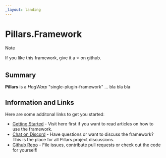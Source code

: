 ```yaml
---
_layout: landing
---
```

<div class="article">

# Pillars.Framework

> [!NOTE]
> If you like this framework, give it a ⭐ on github.

## Summary

**Pillars** is a _HogWarp_ "single-plugin-framework" ... bla bla bla

## Information and Links

Here are some additonal links to get you started:

- [Getting Started](articles/guides/getting-started.md) - Visit here first if you want to read articles on how to use the framework.
- [Chat on Discord](https://discord.gg/X2D7Tk75pZ) - Have questions or want to discuss the framework? This is the place for all Pillars project discussions.
- [Github Repo](https://github.com/pillars-framework/pillars) - File issues, contribute pull requests or check out the code for yourself!
</div>
